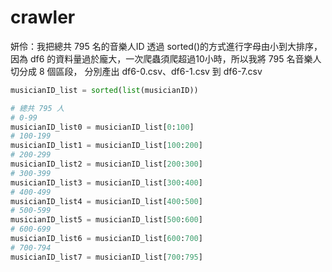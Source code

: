 # crawler
妍伶：我把總共 795 名的音樂人ID 透過 sorted()的方式進行字母由小到大排序，  
因為 df6 的資料量過於龐大，一次爬蟲須爬超過10小時，所以我將 795 名音樂人切分成 8 個區段，
分別產出 df6-0.csv、df6-1.csv 到 df6-7.csv

```python
musicianID_list = sorted(list(musicianID))

# 總共 795 人
# 0-99
musicianID_list0 = musicianID_list[0:100]
# 100-199
musicianID_list1 = musicianID_list[100:200]
# 200-299
musicianID_list2 = musicianID_list[200:300]
# 300-399
musicianID_list3 = musicianID_list[300:400]
# 400-499
musicianID_list4 = musicianID_list[400:500]
# 500-599
musicianID_list5 = musicianID_list[500:600]
# 600-699
musicianID_list6 = musicianID_list[600:700]
# 700-794
musicianID_list7 = musicianID_list[700:795]
```
